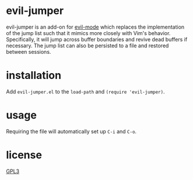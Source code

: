 evil-jumper
===========

evil-jumper is an add-on for [evil-mode][1] which replaces the implementation of the jump list such that it mimics more closely with Vim's behavior. Specifically, it will jump across buffer boundaries and revive dead buffers if necessary. The jump list can also be persisted to a file and restored between sessions.

installation
============

Add `evil-jumper.el` to the `load-path` and `(require 'evil-jumper)`.

usage
=====

Requiring the file will automatically set up `C-i` and `C-o`.

license
=======

[GPL3][2]

[1]: https://gitorious.org/evil
[2]: http://www.gnu.org/copyleft/gpl.html
